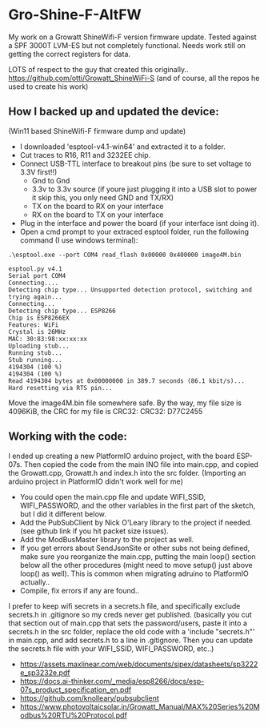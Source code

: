 # Gro-Shine-F-AltFW
My work on a Growatt ShineWifi-F version firmware update. Tested against a SPF 3000T LVM-ES but not completely functional. Needs work still on getting the correct registers for data.

LOTS of respect to the guy that created this originally.. https://github.com/otti/Growatt_ShineWiFi-S (and of course, all the repos he used to create his work)

## How I backed up and updated the device: ##
(Win11 based ShineWifi-F firmware dump and update)

* I downloaded 'esptool-v4.1-win64' and extracted it to a folder.
* Cut traces to R16, R11 and 3232EE chip.
* Connect USB-TTL interface to breakout pins (be sure to set voltage to 3.3V first!!)
    * Gnd to Gnd
    * 3.3v to 3.3v source (if youre just plugging it into a USB slot to power it skip this, you only need GND and TX/RX)
    * TX on the board to RX on your interface
    * RX on the board to TX on your interface
* Plug in the interface and power the board (if your interface isnt doing it).
* Open a cmd prompt to your extraced esptool folder, run the following command (I use windows terminal):

```
.\esptool.exe --port COM4 read_flash 0x00000 0x400000 image4M.bin

esptool.py v4.1
Serial port COM4
Connecting....
Detecting chip type... Unsupported detection protocol, switching and trying again...
Connecting...
Detecting chip type... ESP8266
Chip is ESP8266EX
Features: WiFi
Crystal is 26MHz
MAC: 30:83:98:xx:xx:xx
Uploading stub...
Running stub...
Stub running...
4194304 (100 %)
4194304 (100 %)
Read 4194304 bytes at 0x00000000 in 389.7 seconds (86.1 kbit/s)...
Hard resetting via RTS pin...
```

Move the image4M.bin file somewhere safe.
By the way, my file size is 4096KiB, the CRC for my file is CRC32: CRC32: D77C2455

## Working with the code: ##

I ended up creating a new PlatformIO arduino project, with the board ESP-07s.
Then copied the code from the main INO file into main.cpp, and copied the Growatt.cpp, Growatt.h and index.h into the src folder.
(Importing an arduino project in PlatformIO didn't work well for me)

* You could open the main.cpp file and update WIFI_SSID, WIFI_PASSWORD, and the other variables in the first part of the sketch, but I did it different below.
* Add the PubSubClient by Nick O'Leary library to the project if needed. (see github link if you hit packet size issues).
* Add the ModBusMaster library to the project as well.
* If you get errors about SendJsonSite or other subs not being defined, make sure you reorganize the main.cpp, 
 putting the main loop() section below all the other procedures (might need to move setup() just above loop() as well).
 This is common when migrating adruino to PlatformIO actually..
* Compile, fix errors if any are found.. 

I prefer to keep wifi secrets in a secrets.h file, and specifically exclude secrets.h in .gitignore so my creds never get published.
 (basically you cut that section out of main.cpp that sets the password/users, paste it into a secrets.h in the src folder, 
 replace the old code with a 'include "secrets.h"' in main.cpp, and add secrets.h to a line in .gitignore. Then you can update the
 secrets.h file with your WIFI_SSID, WIFI_PASSWORD, etc..)

* https://assets.maxlinear.com/web/documents/sipex/datasheets/sp3222e_sp3232e.pdf
* https://docs.ai-thinker.com/_media/esp8266/docs/esp-07s_product_specification_en.pdf
* https://github.com/knolleary/pubsubclient
* https://www.photovoltaicsolar.in/Growatt_Manual/MAX%20Series%20Modbus%20RTU%20Protocol.pdf
